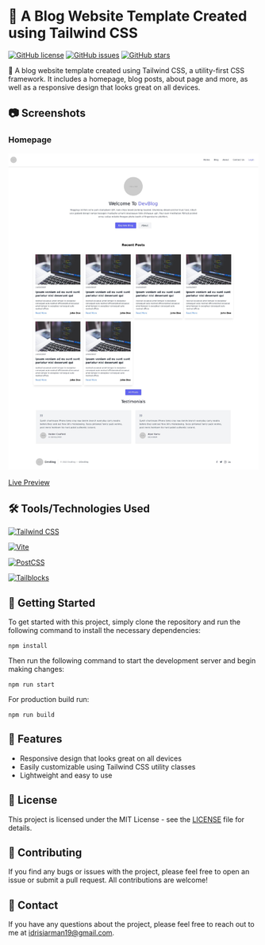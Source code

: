 # 📝 A Blog Website Template Created using Tailwind CSS

[![GitHub license](https://img.shields.io/badge/license-MIT-blue.svg)](https://github.com/your-username/your-repo-name/blob/main/LICENSE.md)
[![GitHub issues](https://img.shields.io/github/issues/Armanidrisi/tailwindcss_blog_template.svg)](https://github.com/your-username/your-repo-name/issues)
[![GitHub stars](https://img.shields.io/github/stars/your-username/your-repo-name.svg)](https://github.com/Armanidrisi/tailwindcss_blog_template/stargazers)

🚀 A blog website template created using Tailwind CSS, a utility-first CSS framework. It includes a homepage, blog posts, about page and more, as well as a responsive design that looks great on all devices.

## 📷 Screenshots

### Homepage

![Homepage](./screenshots/home.jpg)

[Live Preview](https://64568de1a0896447518ca331--peaceful-madeleine-e4cd4a.netlify.app/)

## 🛠️ Tools/Technologies Used

[![Tailwind CSS](https://img.shields.io/badge/-Tailwind%20CSS-38B2AC?style=flat-square&logo=tailwind-css&logoColor=white)](https://tailwindcss.com/)

[![Vite](https://img.shields.io/badge/-Vite-646CFF?style=flat-square&logo=vite&logoColor=white)](https://vitejs.dev/)

[![PostCSS](https://img.shields.io/badge/-PostCSS-DD3A0A?style=flat-square&logo=postcss&logoColor=white)](https://postcss.org/)

[![Tailblocks](https://img.shields.io/badge/-Tailblocks-4B5563?style=flat-square&logo=tailwind-css&logoColor=white)](https://tailblocks.cc/)

## 🚀 Getting Started

To get started with this project, simply clone the repository and run the following command to install the necessary dependencies:

```
npm install
```

Then run the following command to start the development server and begin making changes:

```
npm run start
```

For production build run:

```
npm run build
```

## 🎨 Features

- Responsive design that looks great on all devices
- Easily customizable using Tailwind CSS utility classes
- Lightweight and easy to use

## 📝 License

This project is licensed under the MIT License - see the [LICENSE](LICENSE) file for details.

## 🤝 Contributing

If you find any bugs or issues with the project, please feel free to open an issue or submit a pull request. All contributions are welcome!

## 📧 Contact

If you have any questions about the project, please feel free to reach out to me at idrisiarman19@gmail.com.
